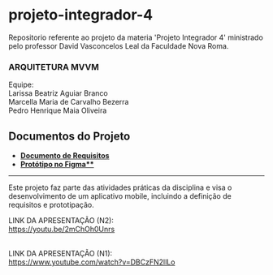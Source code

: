 # projeto-integrador-4
Repositorio referente ao projeto da materia 'Projeto Integrador 4' ministrado pelo professor David Vasconcelos Leal da Faculdade Nova Roma.
### ARQUITETURA MVVM

Equipe:<br>
        Larissa Beatriz Aguiar Branco <br>
        Marcella Maria de Carvalho Bezerra <br>
        Pedro Henrique Maia Oliveira <br>

## Documentos do Projeto

- **[Documento de Requisitos](https://docs.google.com/document/d/1QEYfo2O3kxw1DfpnGISUiQvwQFsYSwi2Wm2fTwZRKpQ/edit)**
- **[Protótipo no Figma**](https://www.figma.com/design/VCleo6L7IVwpthcsBQpVvt/Desenvolvimento-Mobile?node-id=0-1&node-type=canvas&t=3wP3yqK9ehiij9G0-0)**

---

Este projeto faz parte das atividades práticas da disciplina e visa o desenvolvimento de um aplicativo mobile, incluindo a definição de requisitos e prototipação.

LINK DA APRESENTAÇÃO (N2): <br>
https://youtu.be/2mChOh0Unrs <br> <br>


LINK DA APRESENTAÇÃO (N1): <br>
https://www.youtube.com/watch?v=DBCzFN2llLo
